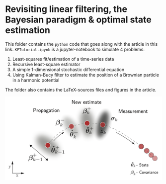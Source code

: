 # Revisiting linear filtering, the Bayesian paradigm \& optimal state estimation

This folder contains the `python` code that goes along with the article in this link.
`KFTutorial.ipynb` is a jupyter-notebook to simulate 4 problems:
<ol>
  <li>Least-squares fit/estimation of a time-series data</li>
  <li>Recursive least-square estimator </li>
  <li>A simple 1-dimensional stochastic differential equation</li>
  <li>Using Kalman-Bucy filter to estimate the position of a Brownian particle in a harmonic potential</li>
</ol>

 The folder also contains the LaTeX-sources files and figures in the article.

![Schematic](/figs/KFSchematic.png "Title poster")
